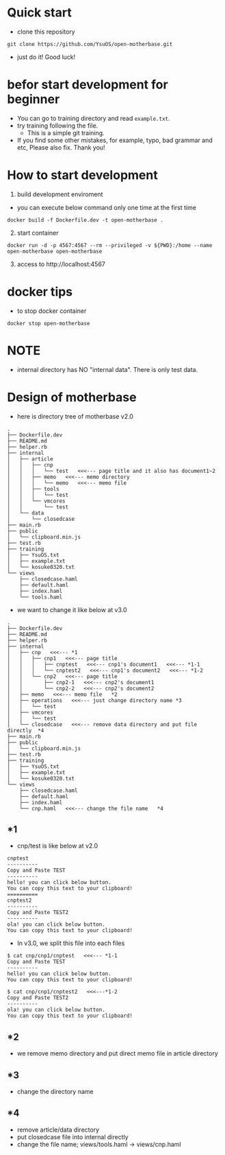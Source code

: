 # Quick start
- clone this repository
```
git clone https://github.com/YsuOS/open-motherbase.git
```
- just do it! Good luck!

# befor start development for beginner
- You can go to training directory and read `example.txt`.
- try training following the file.
  - This is a simple git training.
- If you find some other mistakes, for example, typo, bad grammar and etc, Please also fix. Thank you! 

# How to start development
1. build development enviroment
  - you can execute below command only one time at the first time
```
docker build -f Dockerfile.dev -t open-motherbase .
```
2. start container
```
docker run -d -p 4567:4567 --rm --privileged -v ${PWD}:/home --name open-motherbase open-motherbase
```
3. access to http://localhost:4567

# docker tips
- to stop docker container
```
docker stop open-motherbase
```

# NOTE
- internal directory has NO "internal data". There is only test data.

# Design of motherbase
- here is directory tree of motherbase v2.0
```
.
├── Dockerfile.dev
├── README.md
├── helper.rb
├── internal
│   ├── article
│   │   ├── cnp
│   │   │   └── test   <<<--- page title and it also has document1~2
│   │   ├── memo   <<<--- memo directory
│   │   │   └── memo   <<<--- memo file
│   │   ├── tools
│   │   │   └── test
│   │   └── vmcores
│   │       └── test
│   └── data
│       └── closedcase
├── main.rb
├── public
│   └── clipboard.min.js
├── test.rb
├── training
│   ├── YsuOS.txt
│   ├── example.txt
│   └── kosuke0320.txt
└── views
    ├── closedcase.haml
    ├── default.haml
    ├── index.haml
    └── tools.haml
```

- we want to change it like below at v3.0
```
.
├── Dockerfile.dev
├── README.md
├── helper.rb
├── internal
│   ├── cnp   <<<--- *1
│   │   ├── cnp1   <<<--- page title
│   │   │   ├── cnptest   <<<--- cnp1's document1   <<<--- *1-1
│   │   │   └── cnptest2   <<<--- cnp1's document2   <<<--- *1-2
│   │   └── cnp2   <<<--- page title
│   │       ├── cnp2-1   <<<--- cnp2's document1
│   │       └── cnp2-2   <<<--- cnp2's document2
│   ├── memo   <<<--- memo file   *2
│   ├── operations   <<<--- just change directory name *3
│   │   └── test
│   ├── vmcores
│   │   └── test
│   └── closedcase   <<<--- remove data directory and put file directly  *4
├── main.rb
├── public
│   └── clipboard.min.js
├── test.rb
├── training
│   ├── YsuOS.txt
│   ├── example.txt
│   └── kosuke0320.txt
└── views
    ├── closedcase.haml
    ├── default.haml
    ├── index.haml
    └── cnp.haml   <<<--- change the file name   *4
```

## *1
- cnp/test is like below at v2.0
```
cnptest
----------
Copy and Paste TEST
----------
hello! you can click below button.
You can copy this text to your clipboard!
==========
cnptest2
----------
Copy and Paste TEST2
----------
ola! you can click below button.
You can copy this text to your clipboard!
```

- In v3.0, we split this file into each files
```
$ cat cnp/cnp1/cnptest   <<<--- *1-1
Copy and Paste TEST
----------
hello! you can click below button.
You can copy this text to your clipboard!

$ cat cnp/cnp1/cnptest2   <<<---*1-2
Copy and Paste TEST2
----------
ola! you can click below button.
You can copy this text to your clipboard!
```

## *2
- we remove memo directory and put direct memo file in article directory 

## *3 
- change the directory name

## *4
- remove article/data directory
- put closedcase file into internal directly
- change the file name; views/tools.haml -> views/cnp.haml
